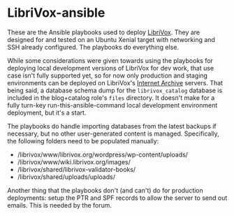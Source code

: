 # LibriVox-ansible

These are the Ansible playbooks used to deploy
[LibriVox](https://librivox.org/). They are designed for and tested on an
Ubuntu Xenial target with networking and SSH already configured. The playbooks
do everything else.

While some considerations were given towards using the playbooks for deploying
local development versions of LibriVox for dev work, that use case isn't fully
supported yet, so for now only production and staging environments can be
deployed on LibriVox's [Internet Archive](https://archive.org) servers. That
being said, a database schema dump for the `librivox_catalog` database is
included in the blog+catalog role's `files` directory. It doesn't make for a
fully turn-key run-this-ansible-command local development environment
deployment, but it's a start.

The playbooks do handle importing databases from the latest backups if
necessary, but no other user-generated content is managed. Specifically, the
following folders need to be populated manually:

* /librivox/www/librivox.org/wordpress/wp-content/uploads/
* /librivox/www/wiki.librivox.org/images/
* /librivox/shared/librivox-validator-books/
* /librivox/shared/uploads/uploads/

Another thing that the playbooks don't (and can't) do for production
deployments: setup the PTR and SPF records to allow the server to send out
emails. This is needed by the forum.
